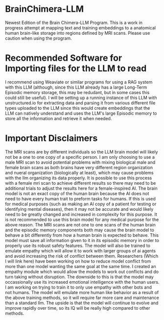 # BrainChimera-LLM
Newest Edition of the Brain Chimera-LLM Program.
This is a work in progress attempt at mapping text and training embeddings to a anatomical human brain-like storage into regions defined by MRI scans. Please use caution when using the program. 

# Recommended Software for Importing files for the LLM to read
I recommend using Weaviate or similar programs for using a RAG system with this LLM (although, since this LLM already has a large Long-Term Episodic memory storage, this may be redudant, but in some cases this could still be useful). I will be setting up a running instance of this LLM with unstructured.io for extracting data and parsing it from various different file types uploaded to the LLM since this would create embeddings that the LLM can natively understand and uses the LLM's large Episodic memory to store all the information and retrieve it when needed. 

# Important Disclaimers
The MRI scans are by different individuals so the LLM brain model will likely not be a one to one copy of a specific person. I am only choosing to use a male MRI scan to avoid potential problems with mixing biological male and female brain scans as both brains have very different region organization and nueral organization (biologically at least), which may cause problems with the llm organizing its data properly. It is possible to use this process with a female mri scan to achieve different results so there may need to be additional trials to adjust the results here for a female-inspired AI. The brain model is not an exact copy of the human brain because the AI does not need to have every human trait to preform tasks for humans. If this is used for medical purposes (such as making an AI copy of a patient for testing or identifying mental diseases), then it may not be accurate and would likely need to be greatly changed and increased in complexity for this purpose. It is not recommended to use this brain model for any medical purpose for the above reason. The MRI scans are not one to one scans of the human brain and the episodic memory components both may cause the brain model to behave a bit differently from how a human brain is expected to behave. This model must save all information given to it in its episodic memory in order to properly use its robust safety features. The model will also be trained to emulate empathy which will allow it to work with larger groups of ai agents and avoid increasing the risk of conflict between them. Researchers (Which I will link here) have been working on how to reduce model conflict from more than one model wanting the same goal at the same time. I created an empathy module which would allow the models to work out conflicts and do turn taking without disruption. The downside to this is that the model may occassionally use its increased emotional intelligence with the human users. I am working on trying to train it to only use empathy with other bots and not humans. The model will emulate more human like behavior as a result of the above training methods, so it will require far more care and maintenance than a standard llm. The upside is that the model will continue to evolve and improve rapidly over time, so its IQ will be really high compared to other methods. 
